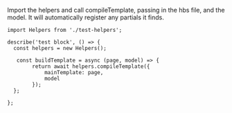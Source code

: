 Import the helpers and call compileTemplate, passing in the hbs file, and the model. It will automatically register any partials it finds.

```
import Helpers from './test-helpers';

describe('test block', () => {
  const helpers = new Helpers();
  	
   const buildTemplate = async (page, model) => {
  		return await helpers.compileTemplate({
  			mainTemplate: page,
  			model
  		});
  };

};
```
